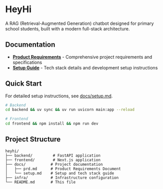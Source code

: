 # HeyHi

A RAG (Retrieval-Augmented Generation) chatbot designed for primary school students, built with a modern full-stack architecture.

## Documentation

- **[Product Requirements](docs/prd.md)** - Comprehensive project requirements and specifications
- **[Setup Guide](docs/setup.md)** - Tech stack details and development setup instructions

## Quick Start

For detailed setup instructions, see [docs/setup.md](docs/setup.md).

```bash
# Backend
cd backend && uv sync && uv run uvicorn main:app --reload

# Frontend  
cd frontend && npm install && npm run dev
```

## Project Structure
```
heyhi/
├── backend/         # FastAPI application
├── frontend/        # Next.js application  
├── docs/           # Project documentation
│   ├── prd.md      # Product Requirements Document
│   └── setup.md    # Setup and tech stack guide
├── infra/          # Infrastructure configuration
└── README.md       # This file
```